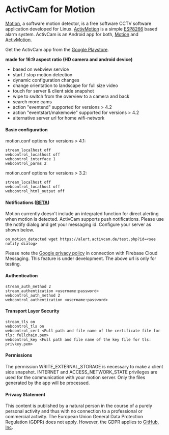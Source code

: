 # ActivCam for Motion

[Motion](https://motion-project.github.io), a software motion detector, is a free software CCTV software application developed for Linux. 
[ActivMotion](https://esp8266.activcam.de) is a simple [ESP8266](https://en.wikipedia.org/wiki/ESP8266) based alarm system. ActivCam is an Android app for both, [Motion](https://motion-project.github.io) and [ActivMotion](https://esp8266.activcam.de). 

Get the ActivCam app from the [Google Playstore](https://play.google.com/store/apps/details?id=de.avtivcam).

**made for 16:9 aspect ratio (HD camera and android device)**
 
  - based on webview service
  - start / stop motion detection
  - dynamic configuration changes
  - change orientation to landscape for full size video
  - touch for server & client side snapshot
  - wipe to switch from the overview to a camera and back
  - search more cams
  - action "eventend" supported for versions > 4.2
  - action "eventstart/makemovie" supported for versions > 4.2
  - alternative server url for home wifi-network

#### Basic configuration

motion.conf options for versions > 4.1:

    stream_localhost off
    webcontrol_localhost off
    webcontrol_interface 1
    webcontrol_parms 2
  
motion.conf options for versions > 3.2:
  
    stream_localhost off
    webcontrol_localhost off
    webcontrol_html_output off
    
#### Notifications ([BETA](https://play.google.com/apps/testing/de.avtivcam))

Motion currently doesn't include an integrated function for direct alerting when motion is detected.
ActivCam supports push notifications. Please use the notify dialog and get your messaging id. 
Configure your server as shown below.
  
    on_motion_detected wget https://alert.activcam.de/test.php?id=<see notify dialog>

Please note the [Google privacy policy](https://policies.google.com/privacy) in connection with 
Firebase Cloud Messaging. This feature is under development. The above url is only for testing.

#### Authentication 

    stream_auth_method 2
    stream_authentication <username:password>
    webcontrol_auth_method 2
    webcontrol_authentication <username:password>

#### Transport Layer Security 

    stream_tls on
    webcontrol_tls on
    webcontrol_cert <Full path and file name of the certificate file for tls: fullchain.pem>
    webcontrol_key <Full path and file name of the key file for tls: privkey.pem>

#### Permissions
The permission WRITE_EXTERNAL_STORAGE is necessary to make a client side snapshot. 
INTERNET and ACCESS_NETWORK_STATE privileges are used for the communication 
with your motion server. Only the files generated by the app will be processed. 
    
#### Privacy Statement

This content is published by a natural person in the course of a purely personal activity and 
thus with no connection to a professional or commercial activity. The European Union General 
Data Protection Regulation (GDPR) does not apply. However, the GDPR applies to 
[GitHub, Inc](https://help.github.com/articles/github-privacy-statement/).
